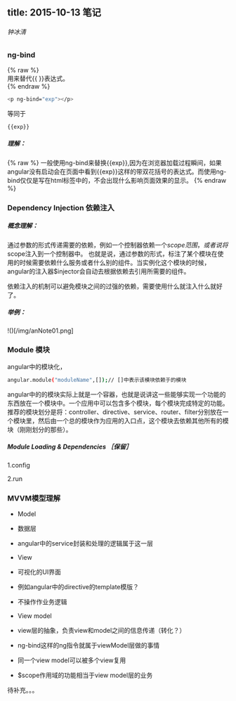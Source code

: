 title: 2015-10-13 笔记
---

###### 钟冰清

### ng-bind
{% raw %}  
用来替代{{ }}表达式。  
{% endraw %}  
```bash
<p ng-bind="exp"></p>
```
等同于

```bash
{{exp}}
```
##### 理解：
{% raw %}
一般使用ng-bind来替换{{exp}},因为在浏览器加载过程瞬间，如果angular没有启动会在页面中看到{{exp}}这样的带双花括号的表达式。而使用ng-bind仅仅是写在html标签中的，不会出现什么影响页面效果的显示。
{% endraw %}


### Dependency Injection 依赖注入

##### 概念理解：

通过参数的形式传递需要的依赖，例如一个控制器依赖一个$scope范围，或者说将$scope注入到一个控制器中。
也就是说，通过参数的形式，标注了某个模块在使用的时候需要依赖什么服务或者什么别的组件。当实例化这个模块的时候，angular的注入器$injector会自动去根据依赖去引用所需要的组件。

依赖注入的机制可以避免模块之间的过强的依赖，需要使用什么就注入什么就好了。

##### 举例：

!()[/img/anNote01.png]


### Module 模块

angular中的模块化，

```bash
angular.module("moduleName",[]);// []中表示该模块依赖于的模块
```
angular中的的模块实际上就是一个容器，也就是说讲这一些能够实现一个功能的东西放在一个模块中。一个应用中可以包含多个模块，每个模块完成特定的功能。
推荐的模块划分是将：controller、directive、service、router、filter分别放在一个模块里，然后由一个总的模块作为应用的入口点，这个模块去依赖其他所有的模块（刚刚划分的那些）。

##### Module Loading & Dependencies ［保留］
1.config

2.run


### MVVM模型理解

* Model
 *  数据层
 *  angular中的service封装和处理的逻辑属于这一层

 
* View
 * 可视化的UI界面 
 * 例如angular中的directive的template模版？
 * 不操作作业务逻辑

 
* View model
 * view层的抽象，负责view和model之间的信息传递（转化？）
 * ng-bind这样的ng指令就属于viewModel层做的事情
 * 同一个view model可以被多个view复用
 * $scope作用域的功能相当于view model层的业务

 待补充。。。






